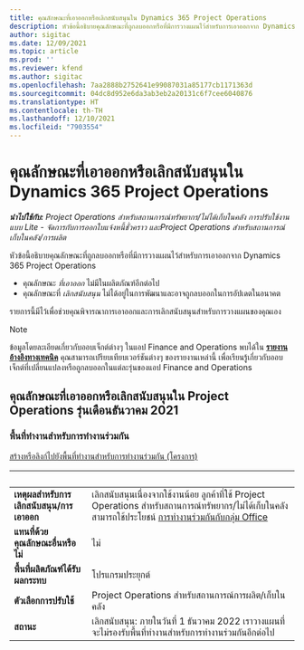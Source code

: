 ```yaml
---
title: คุณลักษณะที่เอาออกหรือเลิกสนับสนุนใน Dynamics 365 Project Operations
description: หัวข้อนี้อธิบายคุณลักษณะที่ถูกลบออกหรือที่มีการวางแผนไว้สำหรับการเอาออกจาก Dynamics 365 Project Operations
author: sigitac
ms.date: 12/09/2021
ms.topic: article
ms.prod: ''
ms.reviewer: kfend
ms.author: sigitac
ms.openlocfilehash: 7aa2888b2752641e99087031a85177cb1171363d
ms.sourcegitcommit: 04dc8d952e6da3ab3eb2a20131c6f7cee6040876
ms.translationtype: HT
ms.contentlocale: th-TH
ms.lasthandoff: 12/10/2021
ms.locfileid: "7903554"
---
```

# <a name="removed-or-deprecated-features-in-dynamics-365-project-operations"></a>คุณลักษณะที่เอาออกหรือเลิกสนับสนุนใน Dynamics 365 Project Operations

_**นำไปใช้กับ:** Project Operations สำหรับสถานการณ์ทรัพยากร/ไม่ได้เก็บในคลัง การปรับใช้งานแบบ Lite - จัดการกับการออกใบแจ้งหนี้ชั่วคราว และProject Operations สำหรับสถานการณ์เก็บในคลัง/การผลิต_

หัวข้อนี้อธิบายคุณลักษณะที่ถูกลบออกหรือที่มีการวางแผนไว้สำหรับการเอาออกจาก Dynamics 365 Project Operations

- คุณลักษณะ *ที่เอาออก* ไม่มีในผลิตภัณฑ์อีกต่อไป
- คุณลักษณะที่ *เลิกสนับสนุน* ไม่ได้อยู่ในการพัฒนาและอาจถูกลบออกในการอัปเดตในอนาคต

รายการนี้มีไว้เพื่อช่วยคุณพิจารณาการเอาออกและการเลิกสนับสนุนสำหรับการวางแผนของคุณเอง

> [!NOTE]
> ข้อมูลโดยละเอียดเกี่ยวกับออบเจ็กต์ต่างๆ ในแอป Finance and Operations พบได้ใน [**รายงานอ้างอิงทางเทคนิค**](/dynamics/s-e/global/axtechrefrep_61) คุณสามารถเปรียบเทียบเวอร์ชันต่างๆ ของรายงานเหล่านี้ เพื่อเรียนรู้เกี่ยวกับออบเจ็กต์ที่เปลี่ยนแปลงหรือถูกลบออกในแต่ละรุ่นของแอป Finance and Operations

## <a name="features-removed-or-deprecated-in-the-project-operations-december-2021-release"></a>คุณลักษณะที่เอาออกหรือเลิกสนับสนุนใน Project Operations รุ่นเดือนธันวาคม 2021

### <a name="collaboration-workspaces"></a>พื้นที่ทำงานสำหรับการทำงานร่วมกัน

[สร้างหรือลิงก์ไปยังพื้นที่ทำงานสำหรับการทำงานร่วมกัน (โครงการ)](/dynamicsax-2012/appuser-itpro/create-or-link-to-a-collaboration-workspace-project)

| &nbsp; | &nbsp; |
|--------|--------|
| **เหตุผลสำหรับการเลิกสนับสนุน/การเอาออก** | เลิกสนับสนุนเนื่องจากใช้งานน้อย ลูกค้าที่ใช้ Project Operations สำหรับสถานการณ์ทรัพยากร/ไม่ได้เก็บในคลังสามารถใช้ประโยชน์ [การทำงานร่วมกันกับกลุ่ม Office](../project-management/collaboration-groups.md) |
| **แทนที่ด้วยคุณลักษณะอื่นหรือไม่** | ไม่ |
| **พื้นที่ผลิตภัณฑ์ได้รับผลกระทบ** | โปรแกรมประยุกต์  |
| **ตัวเลือกการปรับใช้** | Project Operations สำหรับสถานการณ์การผลิต/เก็บในคลัง |
| **สถานะ** | เลิกสนับสนุน: ภายในวันที่ 1 ธันวาคม 2022 เราวางแผนที่จะไม่รองรับพื้นที่ทำงานสำหรับการทำงานร่วมกันอีกต่อไป |
